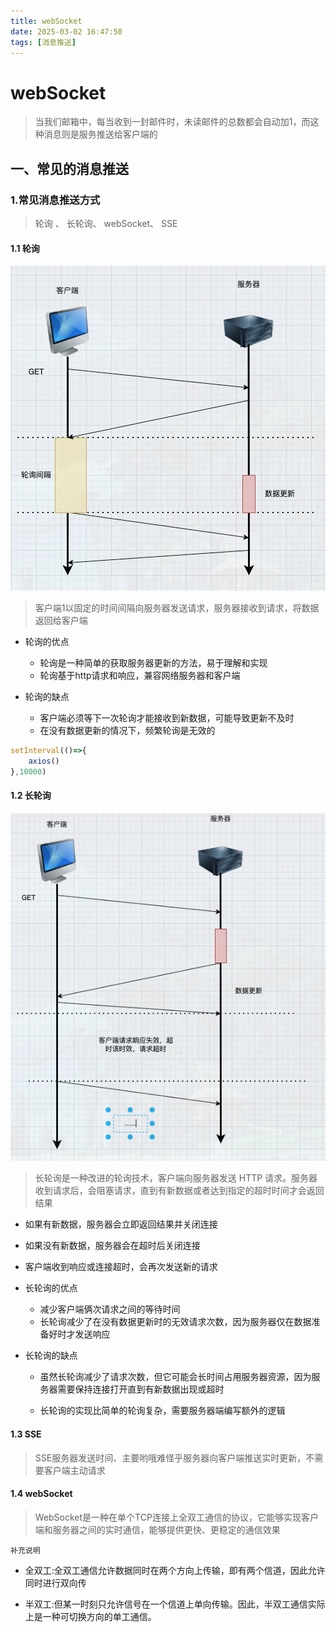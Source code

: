 ```yaml
---
title: webSocket
date: 2025-03-02 16:47:50
tags: [消息推送]
---
```


# webSocket

>  当我们邮箱中，每当收到一封邮件时，未读邮件的总数都会自动加1，而这种消息则是服务推送给客户端的

## 一、常见的消息推送

### 1.常见消息推送方式

> 轮询 、 长轮询、 webSocket、 SSE


#### 1.1 轮询

![轮询](./webSocket/image.png)

> 客户端1以固定的时间间隔向服务器发送请求，服务器接收到请求，将数据返回给客户端


- 轮询的优点

    - 轮询是一种简单的获取服务器更新的方法，易于理解和实现
    - 轮询基于http请求和响应，兼容网络服务器和客户端

- 轮询的缺点

    - 客户端必须等下一次轮询才能接收到新数据，可能导致更新不及时
    - 在没有数据更新的情况下，频繁轮询是无效的

```js
setInterval(()=>{
    axios()
},10000)
```

#### 1.2 长轮询
![长轮询](./webSocket/image2.png)
> 长轮询是一种改进的轮询技术，客户端向服务器发送 HTTP 请求。服务器收到请求后，会阻塞请求，直到有新数据或者达到指定的超时时间才会返回结果

- 如果有新数据，服务器会立即返回结果并关闭连接

- 如果没有新数据，服务器会在超时后关闭连接

- 客户端收到响应或连接超时，会再次发送新的请求


- 长轮询的优点

    - 减少客户端俩次请求之间的等待时间
    - 长轮询减少了在没有数据更新时的无效请求次数，因为服务器仅在数据准备好时才发送响应

- 长轮询的缺点

     - 虽然长轮询减少了请求次数，但它可能会长时间占用服务器资源，因为服务器需要保持连接打开直到有新数据出现或超时

     - 长轮询的实现比简单的轮询复杂，需要服务器端编写额外的逻辑

#### 1.3 SSE

> SSE服务器发送时间、主要哟哦难怪乎服务器向客户端推送实时更新，不需要客户端主动请求



#### 1.4 webSocket

> WebSocket是一种在单个TCP连接上全双工通信的协议，它能够实现客户端和服务器之间的实时通信，能够提供更快、更稳定的通信效果


``补充说明``
- 全双工:全双工通信允许数据同时在两个方向上传输，即有两个信道，因此允许同时进行双向传

- 半双工:但某一时刻只允许信号在一个信道上单向传输。因此，半双工通信实际上是一种可切换方向的单工通信。